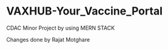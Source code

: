 # VAXHUB-Your_Vaccine_Portal
CDAC Minor Project by using MERN STACK

Changes done by Rajat Motghare
